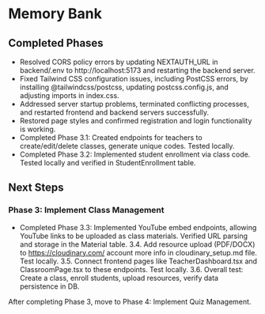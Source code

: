 # Memory Bank

## Completed Phases
- Resolved CORS policy errors by updating NEXTAUTH_URL in backend/.env to http://localhost:5173 and restarting the backend server.
- Fixed Tailwind CSS configuration issues, including PostCSS errors, by installing @tailwindcss/postcss, updating postcss.config.js, and adjusting imports in index.css.
- Addressed server startup problems, terminated conflicting processes, and restarted frontend and backend servers successfully.
- Restored page styles and confirmed registration and login functionality is working.
- Completed Phase 3.1: Created endpoints for teachers to create/edit/delete classes, generate unique codes. Tested locally.
- Completed Phase 3.2: Implemented student enrollment via class code. Tested locally and verified in StudentEnrollment table.

## Next Steps
### Phase 3: Implement Class Management
- Completed Phase 3.3: Implemented YouTube embed endpoints, allowing YouTube links to be uploaded as class materials. Verified URL parsing and storage in the Material table.
3.4. Add resource upload (PDF/DOCX) to https://cloudinary.com/ account more info in cloudinary_setup.md file. Test locally.
3.5. Connect frontend pages like TeacherDashboard.tsx and ClassroomPage.tsx to these endpoints. Test locally.
3.6. Overall test: Create a class, enroll students, upload resources, verify data persistence in DB.

After completing Phase 3, move to Phase 4: Implement Quiz Management.